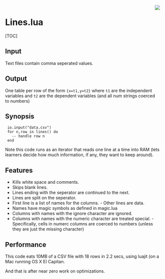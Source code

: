 <img align=right src="csv.png">

# Lines.lua

[TOC]

## Input

Text files contain comma seperated values.

## Output

One table per row of the form `{x=t1,y=t2}` where
`t1` are the independent variables and `t2` are the
dependent variables (and all num strings coerced to
numbers)

## Synopsis

     io.input("data.csv") 
     for n,row in lines() do
       -- handle row n
     end

Note this code runs as an iterator that reads one
line at a time into RAM (lets learners decide how
much information, if any, they want to keep around).

## Features

- Kills white space and comments.
- Skips blank lines.
- Lines ending with the seperator are continued to the next.
- Lines are split on the seperator.
- First line is a list of names for the columns.
      - Other lines are data.
- Names have magic symbols as defined in magic.lua
- Columns with names with the ignore character are ignored.
- Columns with names with the numeric character are treated special.
      - Specifically, cells in numerc columns are coerced
        to numbers (unless they are just the missing
         character)

## Performance

This code eats 10MB of a CSV file with 18 rows in
2.2 secs, using luajit (on a Mac running OS X El Capitan.

And that is after near zero
work on optimizations.
